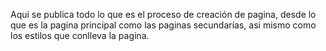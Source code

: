 Aqui se publica todo lo que es el proceso de creación de pagina, desde lo que es la pagina principal como las paginas secundarías, asi mismo como los estilos que conlleva la pagina.
